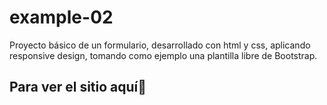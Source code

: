 # example-02

Proyecto básico de un formulario, desarrollado con html y css, aplicando responsive design, tomando como ejemplo una plantilla libre de Bootstrap.

## Para ver el sitio aquí🚀
